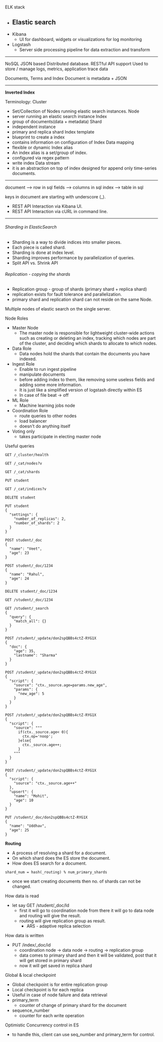 ELK stack
- Elastic search
	- 
- Kibana
	- UI for dashboard, widgets or visualizations for log monitoring
- Logstash
	- Server side processing pipeline for data extraction and transform

-------------------
NoSQL JSON based Distributed database.
RESTful API support
Used to store / manage logs, metrics, application trace data

Documents, Terms and Index
Document is metadata + JSON


-------------------
**Inverted Index**

Terminology:
Cluster
- Set/Collection of Nodes running elastic search instances.
Node
- server running an elastic search instance
Index
- group of documents(data + metadata)
Shard
- independent instance
- primary and replica shard
Index template
- blueprint to create a index
- contains information on configuration of Index
Data mapping
- flexible or dynamic
Index alias
- An index alias is a set/group of index.
- configured via regex pattern
- write index
Data stream
-  it is an abstraction on top of index designed for append only time-series documents.
--------------------
document --> row in sql
fields --> columns in sql
index --> table in sql

keys in document are starting with underscore (_).
- REST API Interaction via Kibana UI.
- REST API Interaction via cURL in command line.

---------------------
###### Sharding in ElasticSearch
- Sharding is a way to divide indices into smaller pieces.
- Each piece is called shard.
- Sharding is done at index level.
- Sharding improves performance by parallelization of queries.
- Split API vs. Shrink API

###### Replication - copying the shards
- Replication group - group of shards (primary shard + replica shard)
- replication exists for fault tolerance and parallelization.
- primary shard and replication shard can not reside on the same Node.

Multiple nodes of elastic search on the single server.

Node Roles
- Master Node
	- The master node is responsible for lightweight cluster-wide actions such as creating or deleting an index, tracking which nodes are part of the cluster, and deciding which shards to allocate to which nodes.
- Data Role
	- Data nodes hold the shards that contain the documents you have indexed.
- Ingest Role
	- Enable to run ingest pipeline
	- manipulate documents
	- before adding index to them, like removing some useless fields and adding some more information.
	- It is just like a simplified version of logstash directly within ES
	- In case of file beat -> off
- ML Role
	- Machine learning jobs node
- Coordination Role
	- route queries to other nodes
	- load balancer
	- doesn't do anything itself
- Voting only
	- takes participate in electing master node


Useful queries

```
GET /_cluster/health

GET /_cat/nodes?v

GET /_cat/shards

PUT student

GET /_cat/indices?v

DELETE student

PUT student
{
  "settings": {
    "number_of_replicas": 2,
    "number_of_shards": 2
  }
}

POST student/_doc
{
  "name": "Veet",
  "age": 23
}

POST student/_doc/1234
{
  "name": "Rahul",
  "age": 24
}

DELETE student/_doc/1234

GET /student/_doc/1234

GET /student/_search
{
  "query": {
    "match_all": {}
  }
}

POST /student/_update/don2spQBBs4ctZ-RYG1X
{
  "doc": {
    "age": 35,
    "lastname": "Sharma"
  }
}

POST /student/_update/don2spQBBs4ctZ-RYG1X
{
  "script": {
    "source": "ctx._source.age=params.new_age",
    "params": {
      "new_age": 5
    }
  }
}

POST /student/_update/don2spQBBs4ctZ-RYG1X
{
  "script": {
    "source": """
      if(ctx._source.age< 0){
        ctx.op='noop';
      }else{
        ctx._source.age++;
      }
    """
  }
}

POST /student/_update/don2spQBBs4ctZ-RYG1X
{
  "script": {
    "source": "ctx._source.age++"
  },
  "upsert": {
    "name": "Mohit",
    "age": 10
  }
}

PUT /student/_doc/don2spQBBs4ctZ-RYG1X
{
  "name": "Uddhav",
  "age": 25
}
```

**Routing**
- A process of resolving a shard for a document.
- On which shard does the ES store the document.
- How does ES search for a document.

```
shard_num = hash(_routing) % num_primary_shards
```
- once we start creating documents then no. of shards can not be changed.


How data is read
- let say GET /student/\_doc/Id 
	- first it will go to coordination node from there it will go to data node and routing will give the result.
	- routing will give replication group as result.
		- ARS - adaptive replica selection

How data is written
- PUT /index/\_doc/id
	- coordination node ->  data node -> routing -> replication group 
	- data comes to primary shard and then it will be validated, post that it will get stored in primary shard
	- now it will get saved in replica shard

Global & local checkpoint
- Global checkpoint is for entire replication group
- Local checkpoint is for each replica
- Useful in case of node failure and data retrieval
- primary_term
	- counter of change of primary shard for the document
- sequence_number
	- counter for each write operation

Optimistic Concurrency control in ES
- to handle this, client can use seq_number and primary_term for control.
